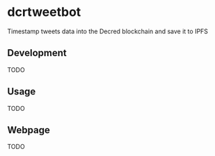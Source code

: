 # dcrtweetbot

Timestamp tweets data into the Decred blockchain and save it to IPFS

## Development

TODO

## Usage

TODO

## Webpage

TODO
